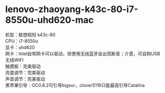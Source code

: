 # lenovo-zhaoyang-k43c-80-i7-8550u-uhd620-mac
机型：联想昭阳 k43c-80 <br/>
CPU：i7-8550u <br/>
显卡：uhd620<br/>
网卡：Intel自带网卡可以驱动，但使用无线蓝牙会出现断音；介意，可自购USB无线WIFI<br/>
触摸板：完美驱动<br/>
亮度调节：完美驱动<br/>
声音调节：完美驱动<br/>
黑苹果引导：OC0.6.2可引导bigsur，clover5119只能最高引导Catalina<br/>
